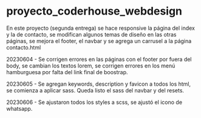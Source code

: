 # proyecto_coderhouse_webdesign
En este proyecto (segunda entrega) se hace responsive  la página del index y la de contacto, se modifican algunos temas de diseño en las otras páginas, se mejora el footer, el navbar y se agrega un carrusel a la página contacto.html

20230604 - Se corrigen errores en las páginas con el footer por fuera del body, se cambian los textos lorem, se corrigen errores en los menú hamburguesa por falta del link final de boostrap.

20230605 - Se agregan keywords, description y favicon a todos los html, se comienza a aplicar sass. Queda listo el sass del navbar y del resets.

20230606 - Se ajustaron todos los styles a scss, se ajustó el icono de whatsapp.

